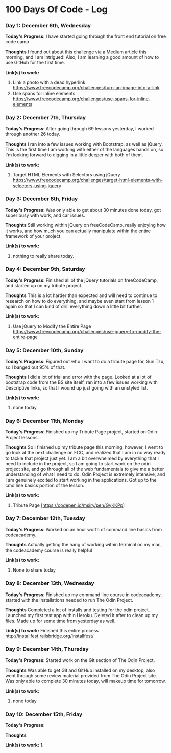 # 100 Days Of Code - Log

### Day 1: December 6th, Wednesday

**Today's Progress**: I have started going through the front end tutorial on free code camp

**Thoughts** I found out about this challenge via a Medium article this morning, and I am intrigued! Also, I am learning a good amount of how to use GitHub for the first time.

**Link(s) to work:**

  1. Link a photo with a dead hyperlink https://www.freecodecamp.org/challenges/turn-an-image-into-a-link 
  2. Use spans for inline elements https://www.freecodecamp.org/challenges/use-spans-for-inline-elements

### Day 2: December 7th, Thursday

**Today's Progress**: After going through 69 lessons yesterday, I worked through another 26 today.

**Thoughts** I ran into a few issues working with Bootstrap, as well as jQuery.  This is the first time I am working with either of the languages hands on, so I'm looking forward to digging in a little deeper with both of them.

**Link(s) to work:**

  1. Target HTML Elements with Selectors using jQuery https://www.freecodecamp.org/challenges/target-html-elements-with-selectors-using-jquery 

### Day 3: December 8th, Friday

**Today's Progress**: Was only able to get about 30 minutes done today, got super busy with work, and car issues.

**Thoughts** Still working within jQuery on freeCodeCamp, really enjoying how it works, and how much you can actually manipulate within the entire framework of your project.

**Link(s) to work:**

1. nothing to really share today.

### Day 4: December 9th, Saturday

**Today's Progress**: Finished all of the jQuery tutorials on freeCodeCamp, and started up on my tribute project.

**Thoughts** This is a lot harder than expected and will need to continue to research on how to do everything, and maybe even start from lesson 1 again so that I can kind of drill everything down a little bit further.

**Link(s) to work:**

  1. Use jQuery to Modify the Entire Page https://www.freecodecamp.org/challenges/use-jquery-to-modify-the-entire-page
  
  ### Day 5: December 10th, Sunday

**Today's Progress**: Figured out who I want to do a tribute page for, Sun Tzu, so I banged out 95% of that.

**Thoughts** I did a lot of trial and error with the page.  Looked at a lot of bootstrap code from the BS site itself, ran into a few issues working with Descriptive links, so that I wound up just going with an unstyled list.

**Link(s) to work:**

1. none today

  ### Day 6: December 11th, Monday

**Today's Progress**: Finished up my Tribute Page project, started on Odin Project lessons. 

**Thoughts** So I finished up my tribute page this morning, however, I went to go look at the next challenge on FCC, and realized that I am in no way ready to tackle that project just yet.  I am a bit overwhelmed by everything that I need to include in the project, so I am going to start work on the odin project site, and go through all of the web fundamentals to give me a better understanding of what I need to do.  Odin Project is extremely intensive, and I am genuinely excited to start working in the applications.  Got up to the cmd line basics portion of the lesson.

**Link(s) to work:**

1. Tribute Page [https://codepen.io/msiry/pen/GyKKPp]

  ### Day 7: December 12th, Tuesday

**Today's Progress**: Worked on an hour worth of command line basics from codeacademy. 

**Thoughts** Actually getting the hang of working within terminal on my mac, the codeacademy course is really helpful

**Link(s) to work:**


1. None to share today

  ### Day 8: December 13th, Wednesday

**Today's Progress**: Finished up my command line course in codeacademy, started with the installations needed to run The Odin Project.

**Thoughts** Completed a lot of installs and testing for the odin project.  Launched my first test app within Heroku.
Deleted it after to clean up my files. Made up for some time from yesterday as well.


**Link(s) to work:** Finished this entire process http://installfest.railsbridge.org/installfest/

### Day 9: December 14th, Thursday

**Today's Progress**: Started work on the Git section of The Odin Project.

**Thoughts** Was able to get Git and GitHub installed on my desktop, also went through some review material provided from The Odin Project site.  Was only able to complete 30 minutes today, will makeup time for tomorrow.


**Link(s) to work:** 
1. none today

### Day 10: December 15th, Friday

**Today's Progress**: 

**Thoughts** 


**Link(s) to work:** 
1. 


